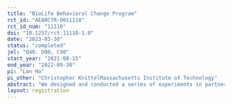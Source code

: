 ```yaml
---
title: "BioLife Behavioral Change Program"
rct_id: "AEARCTR-0011118"
rct_id_num: "11118"
doi: "10.1257/rct.11118-1.0"
date: "2023-03-30"
status: "completed"
jel: "Q40. D90, C90"
start_year: "2021-08-15"
end_year: "2022-09-30"
pi: "Lan Ha"
pi_other: "Christopher KnittelMassachusetts Institute of Technology"
abstract: "We designed and conducted a series of experiments in partnership with a large pharmaceutical company operating over 150 plasma donation centers, with the aim of promoting sustainable behaviors in the workplace.  Our study employed social norms to nudge employees towards reducing electricity and plastic consumption and increasing recycling. We randomly assigned participating centers to four groups of three treatment arms, with one pure control group. Each center was involved in one experiment only. The interventions involved five key elements, including intervention, tier board tracking, education, signage, and communication. For reducing electricity consumption, we focused on how long freezer doors remained open. To reduce plastic waste, we focused on dropped collection materials that must be discarded once they are dropped. Lastly, for recycling, we focused on uncollapsed cardboard waste and plastic contamination in recycling dumpsters. Through these interventions, we can measure the effectiveness of nudging and promoting sustainable behaviors in the workplace. Our study design can serve as a model for future research in similar contexts, shedding light on successful approaches to promoting sustainable practices in the workplace.  As such, our work will contribute to filling the gap in the current literature."
layout: registration
---
```



